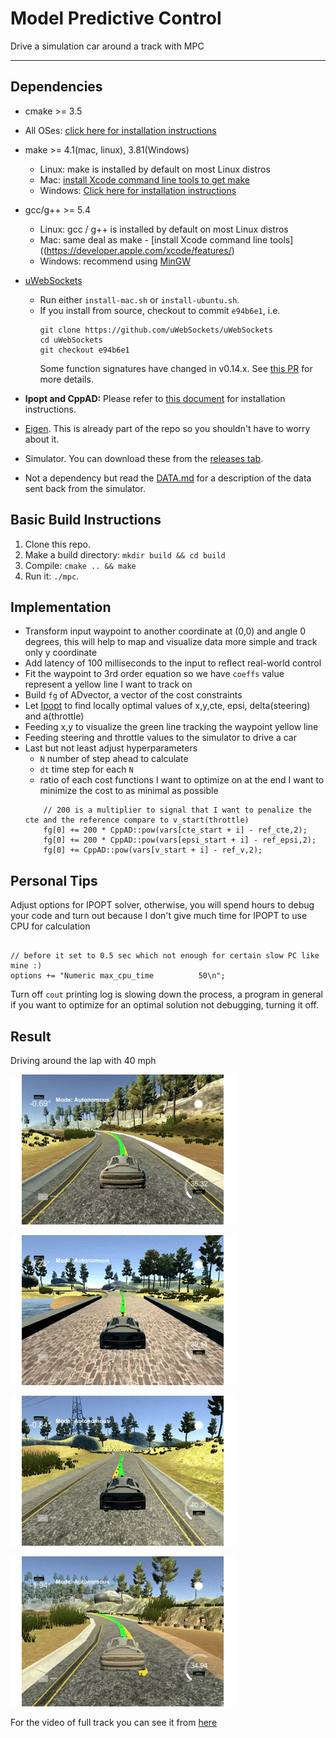 # Model Predictive Control
Drive a simulation car around a track with MPC

---

## Dependencies

* cmake >= 3.5
 * All OSes: [click here for installation instructions](https://cmake.org/install/)
* make >= 4.1(mac, linux), 3.81(Windows)
  * Linux: make is installed by default on most Linux distros
  * Mac: [install Xcode command line tools to get make](https://developer.apple.com/xcode/features/)
  * Windows: [Click here for installation instructions](http://gnuwin32.sourceforge.net/packages/make.htm)
* gcc/g++ >= 5.4
  * Linux: gcc / g++ is installed by default on most Linux distros
  * Mac: same deal as make - [install Xcode command line tools]((https://developer.apple.com/xcode/features/)
  * Windows: recommend using [MinGW](http://www.mingw.org/)
* [uWebSockets](https://github.com/uWebSockets/uWebSockets)
  * Run either `install-mac.sh` or `install-ubuntu.sh`.
  * If you install from source, checkout to commit `e94b6e1`, i.e.
    ```
    git clone https://github.com/uWebSockets/uWebSockets
    cd uWebSockets
    git checkout e94b6e1
    ```
    Some function signatures have changed in v0.14.x. See [this PR](https://github.com/udacity/CarND-MPC-Project/pull/3) for more details.

* **Ipopt and CppAD:** Please refer to [this document](https://github.com/udacity/CarND-MPC-Project/blob/master/install_Ipopt_CppAD.md) for installation instructions.
* [Eigen](http://eigen.tuxfamily.org/index.php?title=Main_Page). This is already part of the repo so you shouldn't have to worry about it.
* Simulator. You can download these from the [releases tab](https://github.com/udacity/self-driving-car-sim/releases).
* Not a dependency but read the [DATA.md](./DATA.md) for a description of the data sent back from the simulator.


## Basic Build Instructions

1. Clone this repo.
2. Make a build directory: `mkdir build && cd build`
3. Compile: `cmake .. && make`
4. Run it: `./mpc`.

## Implementation

* Transform input waypoint to another coordinate at (0,0) and angle 0 degrees, this will help to map and visualize data more simple and track only y coordinate
* Add latency of 100 milliseconds to the input to reflect real-world control
* Fit the waypoint to 3rd order equation so we have `coeffs` value represent a yellow line I want to track on
* Build `fg` of ADvector, a vector of the cost constraints
* Let [Ipopt](https://projects.coin-or.org/Ipopt/) to find locally optimal values of x,y,cte, epsi, delta(steering) and a(throttle)
* Feeding x,y to visualize the green line tracking the waypoint yellow line
* Feeding steering and throttle values to the simulator to drive a car
* Last but not least adjust hyperparameters
  * `N` number of step ahead to calculate
  * `dt` time step for each `N`
  * ratio of each cost functions I want to optimize on at the end I want to minimize the cost to as minimal as possible
  ```
      // 200 is a multiplier to signal that I want to penalize the cte and the reference compare to v_start(throttle)      
      fg[0] += 200 * CppAD::pow(vars[cte_start + i] - ref_cte,2);
      fg[0] += 200 * CppAD::pow(vars[epsi_start + i] - ref_epsi,2);
      fg[0] += CppAD::pow(vars[v_start + i] - ref_v,2);
  ```

## Personal Tips  

Adjust options for IPOPT solver, otherwise, you will spend hours to debug your code and turn out because I don't give much time for IPOPT to use CPU for calculation
```

// before it set to 0.5 sec which not enough for certain slow PC like mine :)
options += "Numeric max_cpu_time          50\n";
```

Turn off `cout` printing log is slowing down the process, a program in general if you want to optimize for an optimal solution not debugging, turning it off.

## Result

Driving around the lap with 40 mph

![part_1](asset/part_1.gif)

![part_2](asset/part_2.gif)

![part_3](asset/part_3.gif)

![part_4](asset/part_4.gif)

For the video of full track you can see it from [here](asset/full_lap.mp4)